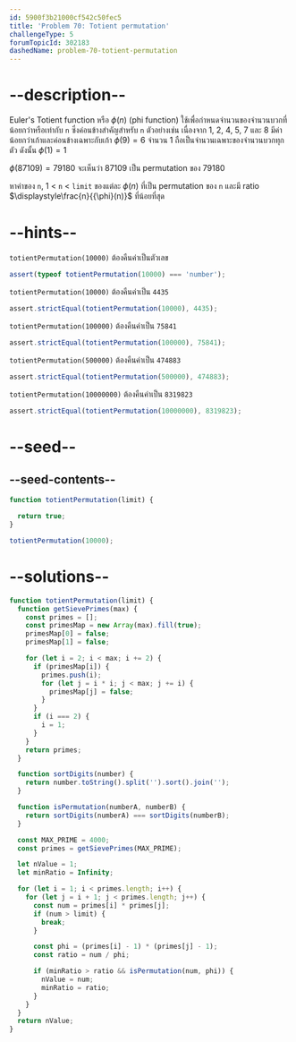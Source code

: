 ```yaml
---
id: 5900f3b21000cf542c50fec5
title: 'Problem 70: Totient permutation'
challengeType: 5
forumTopicId: 302183
dashedName: problem-70-totient-permutation
---
```


# --description--

Euler's Totient function หรือ ${\phi}(n)$ (phi function) 
ใช้เพื่อกำหนดจำนวนของจำนวนบวกที่น้อยกว่าหรือเท่ากับ `n` ซึ่งค่อนข้างสำคัญสำหรับ `n` ตัวอย่างเช่น เนื่องจาก 1, 2, 4, 5, 7 และ 8 มีค่าน้อยกว่าเก้าและค่อนข้างเฉพาะกับเก้า ${\phi}(9) = 6$ จำนวน 1 ถือเป็นจำนวนเฉพาะของจำนวนบวกทุกตัว ดังนั้น ${\phi}(1) = 1$

${\phi}(87109) = 79180$ จะเห็นว่า 87109 เป็น permutation ของ 79180

หาค่าของ `n`, 1 &lt; `n` &lt; `limit` ของแต่ละ ${\phi}(n)$ ที่เป็น permutation ของ `n` และมี ratio $\displaystyle\frac{n}{{\phi}(n)}$ ที่น้อยที่สุด

# --hints--

`totientPermutation(10000)` ต้องคืนค่าเป็นตัวเลข

```js
assert(typeof totientPermutation(10000) === 'number');
```

`totientPermutation(10000)` ต้องคืนค่าเป็น `4435`

```js
assert.strictEqual(totientPermutation(10000), 4435);
```

`totientPermutation(100000)` ต้องคืนค่าเป็น `75841`

```js
assert.strictEqual(totientPermutation(100000), 75841);
```

`totientPermutation(500000)` ต้องคืนค่าเป็น `474883`

```js
assert.strictEqual(totientPermutation(500000), 474883);
```

`totientPermutation(10000000)` ต้องคืนค่าเป็น `8319823`

```js
assert.strictEqual(totientPermutation(10000000), 8319823);
```

# --seed--

## --seed-contents--

```js
function totientPermutation(limit) {

  return true;
}

totientPermutation(10000);
```

# --solutions--

```js
function totientPermutation(limit) {
  function getSievePrimes(max) {
    const primes = [];
    const primesMap = new Array(max).fill(true);
    primesMap[0] = false;
    primesMap[1] = false;

    for (let i = 2; i < max; i += 2) {
      if (primesMap[i]) {
        primes.push(i);
        for (let j = i * i; j < max; j += i) {
          primesMap[j] = false;
        }
      }
      if (i === 2) {
        i = 1;
      }
    }
    return primes;
  }

  function sortDigits(number) {
    return number.toString().split('').sort().join('');
  }

  function isPermutation(numberA, numberB) {
    return sortDigits(numberA) === sortDigits(numberB);
  }

  const MAX_PRIME = 4000;
  const primes = getSievePrimes(MAX_PRIME);

  let nValue = 1;
  let minRatio = Infinity;

  for (let i = 1; i < primes.length; i++) {
    for (let j = i + 1; j < primes.length; j++) {
      const num = primes[i] * primes[j];
      if (num > limit) {
        break;
      }

      const phi = (primes[i] - 1) * (primes[j] - 1);
      const ratio = num / phi;

      if (minRatio > ratio && isPermutation(num, phi)) {
        nValue = num;
        minRatio = ratio;
      }
    }
  }
  return nValue;
}
```
